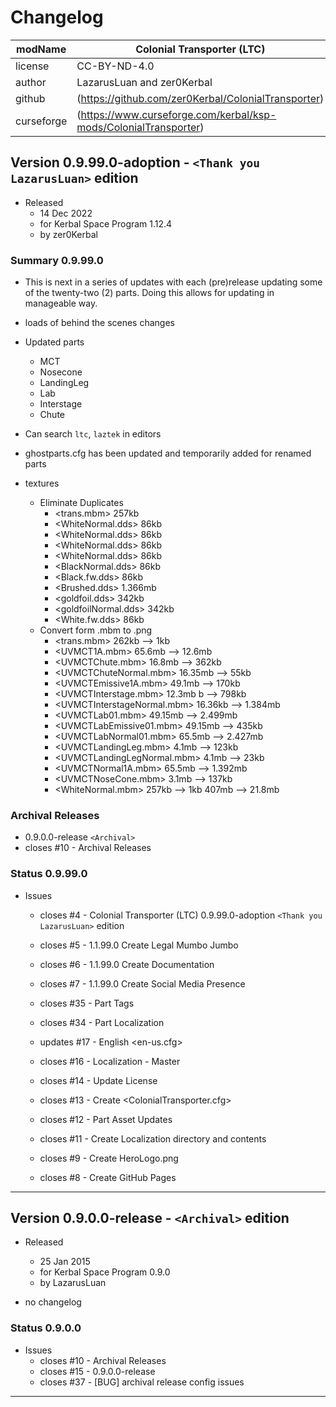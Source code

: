# Changelog  
  
| modName    | Colonial Transporter (LTC)                                        |
| ---------- | ----------------------------------------------------------------- |
| license    | CC-BY-ND-4.0                                                      |
| author     | LazarusLuan and zer0Kerbal                                        |
| github     | (https://github.com/zer0Kerbal/ColonialTransporter)               |
| curseforge | (https://www.curseforge.com/kerbal/ksp-mods/ColonialTransporter)  |

## Version 0.9.99.0-adoption - `<Thank you LazarusLuan>` edition

* Released
  * 14 Dec 2022
  * for Kerbal Space Program 1.12.4
  * by zer0Kerbal

### Summary 0.9.99.0

* This is next in a series of updates with each (pre)release updating some of the twenty-two (2) parts. Doing this allows for updating in manageable way.
* loads of behind the scenes changes
* Updated parts
  * MCT
  * Nosecone
  * LandingLeg
  * Lab
  * Interstage
  * Chute
* Can search `ltc`, `laztek` in editors
* ghostparts.cfg has been updated and temporarily added for renamed parts


* textures
  * Eliminate Duplicates
    * <trans.mbm> 257kb
    * <WhiteNormal.dds> 86kb
    * <WhiteNormal.dds> 86kb
    * <WhiteNormal.dds> 86kb
    * <WhiteNormal.dds> 86kb
    * <BlackNormal.dds> 86kb
    * <Black.fw.dds> 86kb
    * <Brushed.dds> 1.366mb
    * <goldfoil.dds> 342kb
    * <goldfoilNormal.dds> 342kb
    * <White.fw.dds> 86kb
  * Convert form .mbm to .png
    * <trans.mbm> 262kb --> 1kb
    * <UVMCT1A.mbm> 65.6mb --> 12.6mb
    * <UVMCTChute.mbm> 16.8mb --> 362kb
    * <UVMCTChuteNormal.mbm> 16.35mb --> 55kb
    * <UVMCTEmissive1A.mbm> 49.1mb --> 170kb
    * <UVMCTInterstage.mbm> 12.3mb b --> 798kb
    * <UVMCTInterstageNormal.mbm> 16.36kb --> 1.384mb
    * <UVMCTLab01.mbm> 49.15mb --> 2.499mb
    * <UVMCTLabEmissive01.mbm> 49.15mb --> 435kb
    * <UVMCTLabNormal01.mbm> 65.5mb --> 2.427mb
    * <UVMCTLandingLeg.mbm> 4.1mb --> 123kb
    * <UVMCTLandingLegNormal.mbm> 4.1mb --> 23kb
    * <UVMCTNormal1A.mbm> 65.5mb --> 1.392mb
    * <UVMCTNoseCone.mbm> 3.1mb --> 137kb
    * <WhiteNormal.mbm> 257kb --> 1kb
407mb --> 21.8mb

### Archival Releases

* 0.9.0.0-release `<Archival>`
* closes #10 - Archival Releases

### Status 0.9.99.0

* Issues
  * closes #4 - Colonial Transporter (LTC) 0.9.99.0-adoption `<Thank you LazarusLuan>` edition
  * closes #5 - 1.1.99.0 Create Legal Mumbo Jumbo
  * closes #6 - 1.1.99.0 Create Documentation
  * closes #7 - 1.1.99.0 Create Social Media Presence

  * closes #35 - Part Tags
  * closes #34 - Part Localization
  * updates #17 - English <en-us.cfg>
  * closes #16 - Localization - Master
  * closes #14 - Update License
  * closes #13 - Create <ColonialTransporter.cfg>
  * closes #12 - Part Asset Updates
  * closes #11 - Create Localization directory and contents
  * closes #9 - Create HeroLogo.png
  * closes #8 - Create GitHub Pages

---

## Version 0.9.0.0-release - `<Archival>` edition

* Released
  * 25 Jan 2015
  * for Kerbal Space Program 0.9.0
  * by LazarusLuan

* no changelog

### Status 0.9.0.0

* Issues
  * closes #10 - Archival Releases
  * closes #15 - 0.9.0.0-release
  * closes #37 - [BUG] archival release config issues

---
